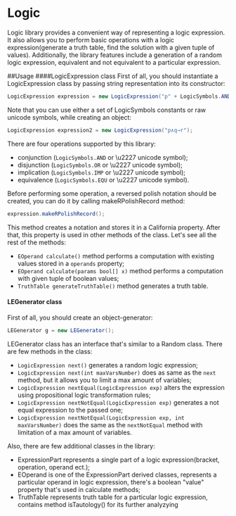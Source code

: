 # Logic
Logic library provides a convenient way of representing a logic expression. It also allows you to perform basic operations with a logic expression(generate a truth table, find the solution with a given tuple of values). Additionally, the library features include a generation of a random logic expression, equivalent and not equivalent to a particular expression.

##Usage
####LogicExpression class
First of all, you should instantiate a LogicExpression class by passing string representation into its constructor:
```c#
LogicExpression expression = new LogicExpression("p" + LogicSymbols.AND + "q" + LogicSymbols.EQU + "r");
```
Note that you can use either a set of LogicSymbols constants or raw unicode symbols, while creating an object:
```c#
LogicExpression expression2 = new LogicExpression("p∧q→r");
```
There are four operations supported by this library:
- conjunction (`LogicSymbols.AND` or \u2227 unicode symbol);
- disjunction (`LogicSymbols.OR` or \u2227 unicode symbol);
- implication (`LogicSymbols.IMP` or \u2227 unicode symbol);
- equivalence (`LogicSymbols.EQU` or \u2227 unicode symbol).

Before performing some operation, a reversed polish notation should be created, you can do it by calling makeRPolishRecord method:
```c#
expression.makeRPolishRecord();
```
This method creates a notation and stores it in a California property. After that, this property is used in other methods of the class.
Let's see all the rest of the methods:
- `EOperand calculate()` method performs a computation with existing values stored in a `operands` property;
- `EOperand calculate(params bool[] x)` method performs a computation with given tuple of boolean values;
- `TruthTable generateTruthTable()` method generates a truth table.

#### LEGenerator class
First of all, you should create an object-generator:
```c#
LEGenerator g = new LEGenerator();
```
LEGenerator class has an interface that's similar to a Random class. There are few methods in the class:
- `LogicExpression next()` generates a random logic expression;
- `LogicExpression next(int maxVarsNumber)` does as same as the `next` method, but it allows you to limit a max amount of variables;
- `LogicExpression nextEqual(LogicExpression exp)` alters the expression using propositional logic transformation rules;
- `LogicExpression nextNotEqual(LogicExpression exp)` generates a not equal expression to the passed one;
- `LogicExpression nextNotEqual(LogicExpression exp, int maxVarsNumber)` does the same as the `nextNotEqual` method with limitation of a max amount of variables.

Also, there are few additional classes in the library:
- ExpressionPart represents a single part of a logic expression(bracket, operation, operand ect.);
- EOperand is one of the ExpressionPart derived classes, represents a particular operand in logic expression, there's a boolean "value" property that's used in calculate methods;
- TruthTable represents truth table for a particular logic expression, contains method isTautology() for its further analyzying
